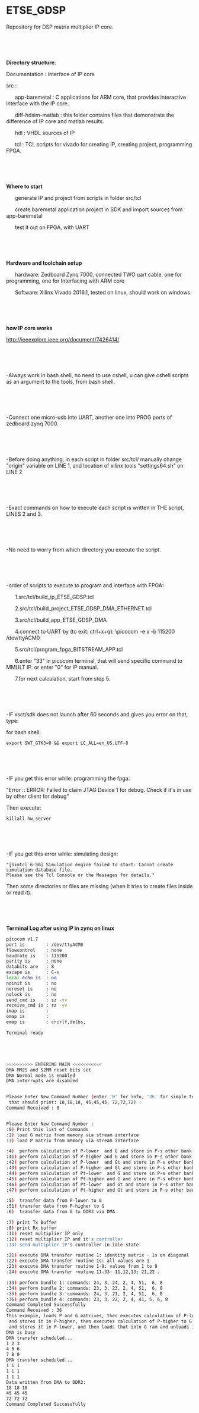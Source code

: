 # ETSE_GDSP
Repository for DSP matrix multiplier IP core.


<br />
<br />
<br />

**Directory structure**: 

Documentation : interface of IP core

src :

&nbsp;&nbsp;&nbsp;&nbsp;&nbsp; app-baremetal : C applications for ARM core, that provides interactive interface with the IP core.

&nbsp;&nbsp;&nbsp;&nbsp;&nbsp; diff-hdsim-matlab : this folder contains files that demonstrate the difference of IP core and matlab results.

&nbsp;&nbsp;&nbsp;&nbsp;&nbsp; hdl : VHDL sources of IP

&nbsp;&nbsp;&nbsp;&nbsp;&nbsp; tcl : TCL scripts for vivado for creating IP, creating project, programming FPGA. 



<br />
<br />
<br />

**Where to start**

&nbsp;&nbsp;&nbsp;&nbsp;&nbsp; generate IP and project from scripts in folder src/tcl

&nbsp;&nbsp;&nbsp;&nbsp;&nbsp; create baremetal application project in SDK and import sources from app-baremetal

&nbsp;&nbsp;&nbsp;&nbsp;&nbsp; test it out on FPGA, with UART


<br />
<br />
<br />

**Hardware and toolchain setup**

&nbsp;&nbsp;&nbsp;&nbsp;&nbsp; hardware: Zedboard Zynq 7000, connected TWO uart cable, one for programming, one for Interfacing with ARM core

&nbsp;&nbsp;&nbsp;&nbsp;&nbsp; Software: Xilinx Vivado 2016.1, tested on linux, should work on windows.


<br />
<br />
<br />

**how IP core works**

http://ieeexplore.ieee.org/document/7426414/




<br />
<br />
<br />

-Always work in bash shell, no need to use cshell, u can give cshell scripts as an argument to the tools, from bash shell.


<br />
<br />
<br />

-Connect one micro-usb into UART, another one into PROG ports of zedboard zynq 7000.


<br />
<br />
<br />

-Before doing anything, in each script in folder src/tcl/ manually change "origin" variable on LINE 1, and location of xilinx tools "settings64.sh" on LINE 2


<br />
<br />
<br />

-Exact commands on how to execute each script is written in THE script, LINES 2 and 3.


<br />
<br />
<br />

-No need to worry from which directory you execute the script.


<br />
<br />
<br />

-order of scripts to execute to program and interface with FPGA:

&nbsp;&nbsp;&nbsp;&nbsp;&nbsp; 1.src/tcl/build_ip_ETSE_GDSP.tcl

&nbsp;&nbsp;&nbsp;&nbsp;&nbsp; 2.src/tcl/build_project_ETSE_GDSP_DMA_ETHERNET.tcl

&nbsp;&nbsp;&nbsp;&nbsp;&nbsp; 3.src/tcl/build_app_ETSE_GDSP_DMA

&nbsp;&nbsp;&nbsp;&nbsp;&nbsp; 4.connect to UART by (to exit: ctrl+x+q): \picocom -e x -b 115200 /dev/ttyACM0

&nbsp;&nbsp;&nbsp;&nbsp;&nbsp; 5.src/tcl/program_fpga_BITSTREAM_APP.tcl

&nbsp;&nbsp;&nbsp;&nbsp;&nbsp; 6.enter "33" in picocom terminal, that will send specific command to MMULT IP. or enter "0" for IP manual.

&nbsp;&nbsp;&nbsp;&nbsp;&nbsp; 7.for next calculation, start from step 5.






<br />
<br />
<br />

-IF xsct/sdk does not launch after 60 seconds and gives you error on that, type:

  for bash shell:
  
    export SWT_GTK3=0 && export LC_ALL=en_US.UTF-8



<br />
<br />
<br />

-IF you get this error while: programming the fpga:

  "Error :: ERROR:
          Failed to claim JTAG Device 1 for debug. Check if it's
          in use by other client for debug"
          
          
  Then execute:
  
    killall hw_server


<br />
<br />
<br />

-IF you get this error while: simulating design:

    "[Simtcl 6-50] Simulation engine failed to start: Cannot create simulation database file.
    Please see the Tcl Console or the Messages for details."
    
 Then some directories or files are missing (when it tries to create files inside or read it).




<br />
<br />
<br />

**Terminal Log after using IP in zynq on linux** 

```bash
picocom v1.7
port is        : /dev/ttyACM0
flowcontrol    : none
baudrate is    : 115200
parity is      : none
databits are   : 8
escape is      : C-x
local echo is  : no
noinit is      : no
noreset is     : no
nolock is      : no
send_cmd is    : sz -vv
receive_cmd is : rz -vv
imap is        : 
omap is        : 
emap is        : crcrlf,delbs,

Terminal ready





>>>>>>>>>> ENTERING MAIN <<<<<<<<<<<
DMA MM2S and S2MM reset bits set
DMA Normal mode is enabled
DMA interrupts are disabled


Please Enter New Command Number (enter '0' for info, '36' for simple test 
 that should print: 18,18,18, 45,45,45, 72,72,72) : 
Command Received : 0 


Please Enter New Command Number : 
:0) Print this list of Commands
:2) load G matrix from memory via stream interface
:3) load P matrix from memory via stream interface

:4)  perform calculation of P-lower  and G and store in P-s other bank
:41) perform calculation of P-higher and G and store in P-s other bank
:42) perform calculation of P-lower  and Gt and store in P-s other bank
:43) perform calculation of P-higher and Gt and store in P-s other bank
:44) perform calculation of Pt-lower  and G and store in P-s other bank
:45) perform calculation of Pt-higher and G and store in P-s other bank
:46) perform calculation of Pt-lower  and Gt and store in P-s other bank
:47) perform calculation of Pt-higher and Gt and store in P-s other bank

:5)  transfer data from P-lower to G 
:51) transfer data from P-higher to G
:6)  transfer data from G to DDR3 via DMA 

:7) print Tx Buffer
:8) print Rx buffer
:11) reset multiplier IP only
:12) reset multiplier IP and it's controller
:13) send multiplier IP's controller in idle state 

:21) execute DMA transfer routine 1: identity matrix - 1s on diagonal 
:22) execute DMA transfer routine 1s: all values are 1 
:23) execute DMA transfer routine 1-9: values from 1 to 9 
:24) execute DMA transfer routine 11-33: 11,12,13; 21,22.. 

:33) perform bundle 1: commands: 24, 3, 24, 2, 4, 51,  6, 8
:34) perform bundle 2: commands: 23, 3, 23, 2, 4, 51,  6, 8
:35) perform bundle 3: commands: 24, 3, 21, 2, 4, 51,  6, 8
:36) perform bundle 4: commands: 23, 3, 22, 2, 4, 41, 5, 6, 8
Command Completed Successfully 
Command Received : 36 
This example, loads P and G matrixes, then executes calculation of P-lower * G, 
 and stores it in P-higher, then executes calculation of P-higher to G, 
 and stores it in P-lower, and then loads that into G ram and unloads it into DDR3 and prints on UART
DMA is busy
DMA transfer scheduled...
1 2 3 
4 5 6 
7 8 9 
DMA transfer scheduled...
1 1 1 
1 1 1 
1 1 1 
Data written from DMA to DDR3:
18 18 18 
45 45 45 
72 72 72 
Command Completed Successfully 

```
